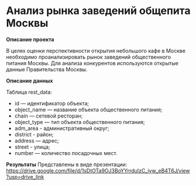 # Анализ рынка заведений общепита Москвы

**Описание проекта**

В целях оценки перспективности открытия небольшого кафе в Москве необходимо проанализировать рынок заведений общественного питания Москвы. Для анализа конкурентов используются открытые данные Правительства Москвы.

**Описание данных**

Таблица rest_data:
- id — идентификатор объекта;
- object_name — название объекта общественного питания;
- chain — сетевой ресторан;
- object_type — тип объекта общественного питания;
- adm_area - административный округ;
- district - район;
- address — адрес;
- street - улица;
- number — количество посадочных мест.

**Результаты**
Представлены в виде презентации:
https://drive.google.com/file/d/1sDtOTa9OJ3BoYYrrduIzC_iyw_eB4T6J/view?usp=drive_link